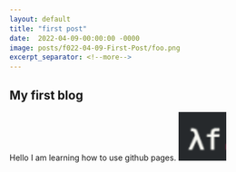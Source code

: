 ```yaml
---
layout: default
title: "first post"
date:  2022-04-09-00:00:00 -0000
image: posts/f022-04-09-First-Post/foo.png
excerpt_separator: <!--more-->
---
```


## My first blog

Hello I am learning how to use github pages.
![first image](assets/posts/022-04-09-First-Post/bar.png)
